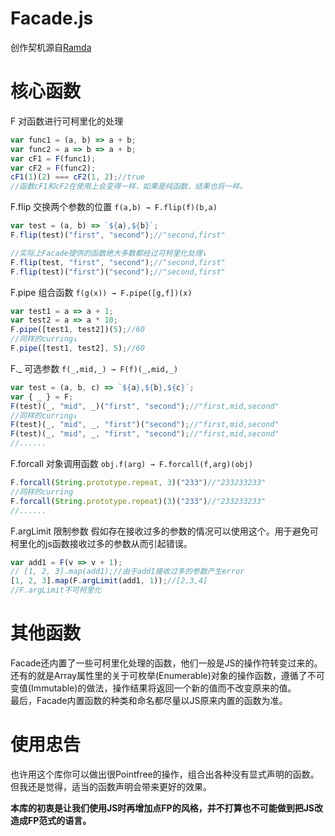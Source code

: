 # Facade.js
创作契机源自[Ramda](https://github.com/ramda/ramda) 
  
# 核心函数
  
F 对函数进行可柯里化的处理
  
``` javascript
var func1 = (a, b) => a + b;
var func2 = a => b => a + b;
var cF1 = F(func1);
var cF2 = F(func2);
cF1(1)(2) === cF2(1, 2);//true
//函数cF1和cF2在使用上会变得一样，如果是纯函数，结果也将一样。
```
  
F.flip 交换两个参数的位置 `f(a,b) → F.flip(f)(b,a)`
  
``` javascript
var test = (a, b) => `${a},${b}`;
F.flip(test)("first", "second");//"second,first" 

//实际上Facade提供的函数绝大多数都经过可柯里化处理↓
F.flip(test, "first", "second");//"second,first" 
F.flip(test)("first")("second");//"second,first" 
```
  
F.pipe 组合函数 `f(g(x)) → F.pipe([g,f])(x)`
  
``` javascript
var test1 = a => a + 1;
var test2 = a => a * 10;
F.pipe([test1, test2])(5);//60
//同样的curring↓
F.pipe([test1, test2], 5);//60
```
  
F._ 可选参数 `f(_,mid,_) → F(f)(_,mid,_)`
  
``` javascript
var test = (a, b, c) => `${a},${b},${c}`;
var { _ } = F;
F(test)(_, "mid", _)("first", "second");//"first,mid,second"
//同样的curring↓
F(test)(_, "mid", _, "first")("second");//"first,mid,second"
F(test)(_, "mid", _, "first", "second");//"first,mid,second"
//......
```
  
F.forcall 对象调用函数 `obj.f(arg) → F.forcall(f,arg)(obj)`

``` javascript
F.forcall(String.prototype.repeat, 3)("233")//"233233233"
//同样的curring
F.forcall(String.prototype.repeat)(3)("233")//"233233233"
//......
```

F.argLimit 限制参数 假如存在接收过多的参数的情况可以使用这个。用于避免可柯里化的js函数接收过多的参数从而引起错误。
  
``` javascript
var add1 = F(v => v + 1);
// [1, 2, 3].map(add1);//由于add1接收过多的参数产生error
[1, 2, 3].map(F.argLimit(add1, 1));//[2,3,4]
//F.argLimit不可柯里化
```

# 其他函数
  
Facade还内置了一些可柯里化处理的函数，他们一般是JS的操作符转变过来的。  
还有的就是Array属性里的关于可枚举(Enumerable)对象的操作函数，遵循了不可变值(Immutable)的做法，操作结果将返回一个新的值而不改变原来的值。  
最后，Facade内置函数的种类和命名都尽量以JS原来内置的函数为准。
  
# 使用忠告
  
也许用这个库你可以做出很Pointfree的操作，组合出各种没有显式声明的函数。  
但我还是觉得，适当的函数声明会带来更好的效果。  
  
**本库的初衷是让我们使用JS时再增加点FP的风格，并不打算也不可能做到把JS改造成FP范式的语言。**